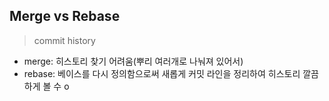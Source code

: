 ## Merge vs Rebase

> commit history

- merge: 히스토리 찾기 어려움(뿌리 여러개로 나눠져 있어서)
- rebase: 베이스를 다시 정의함으로써 새롭게 커밋 라인을 정리하여 히스토리 깔끔하게 볼 수 o
